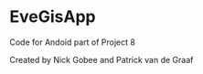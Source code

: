 EveGisApp
=========

Code for Andoid part of Project 8

Created by Nick Gobee and Patrick van de Graaf
